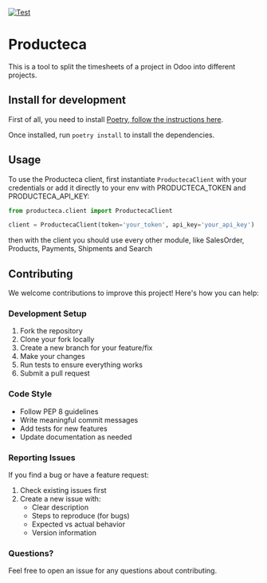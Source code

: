 
[![Test](https://github.com/ChromaAgency/producteca_python/actions/workflows/ci-cd.yml/badge.svg?branch=main)](https://github.com/ChromaAgency/producteca_python/actions/workflows/ci-cd.yml)

# Producteca

This is a tool to split the timesheets of a project in Odoo into different projects.

## Install for development

First of all, you need to install [Poetry, follow the instructions here](https://python-poetry.org/docs/#installation).

Once installed, run `poetry install` to install the dependencies.

## Usage

To use the Producteca client, first instantiate `ProductecaClient` with your credentials or add it directly to your env with PRODUCTECA_TOKEN and PRODUCTECA_API_KEY:

```python
from producteca.client import ProductecaClient

client = ProductecaClient(token='your_token', api_key='your_api_key')
```

then with the client you should use every other module, like SalesOrder, Products, Payments, Shipments and Search

## Contributing

We welcome contributions to improve this project! Here's how you can help:

### Development Setup

1. Fork the repository
2. Clone your fork locally
3. Create a new branch for your feature/fix
4. Make your changes
5. Run tests to ensure everything works
6. Submit a pull request

### Code Style

- Follow PEP 8 guidelines
- Write meaningful commit messages
- Add tests for new features
- Update documentation as needed

### Reporting Issues

If you find a bug or have a feature request:

1. Check existing issues first
2. Create a new issue with:
   - Clear description
   - Steps to reproduce (for bugs)
   - Expected vs actual behavior
   - Version information

### Questions?

Feel free to open an issue for any questions about contributing.
